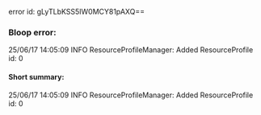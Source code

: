error id: gLyTLbKSS5IW0MCY81pAXQ==
### Bloop error:

25/06/17 14:05:09 INFO ResourceProfileManager: Added ResourceProfile id: 0
#### Short summary: 

25/06/17 14:05:09 INFO ResourceProfileManager: Added ResourceProfile id: 0